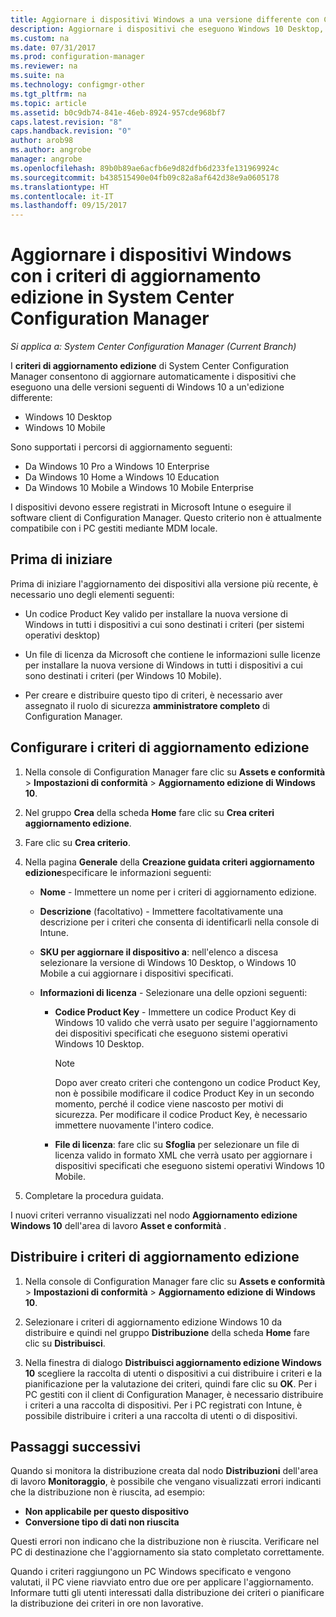 ```yaml
---
title: Aggiornare i dispositivi Windows a una versione differente con Configuration Manager | Microsoft Docs
description: Aggiornare i dispositivi che eseguono Windows 10 Desktop, Windows 10 Mobile, o Windows 10 Holographic a un'edizione differente con Configuration Manager.
ms.custom: na
ms.date: 07/31/2017
ms.prod: configuration-manager
ms.reviewer: na
ms.suite: na
ms.technology: configmgr-other
ms.tgt_pltfrm: na
ms.topic: article
ms.assetid: b0c9db74-841e-46eb-8924-957cde968bf7
caps.latest.revision: "8"
caps.handback.revision: "0"
author: arob98
ms.author: angrobe
manager: angrobe
ms.openlocfilehash: 89b0b89ae6acfb6e9d82dfb6d233fe131969924c
ms.sourcegitcommit: b438515490e04fb09c82a8af642d38e9a0605178
ms.translationtype: HT
ms.contentlocale: it-IT
ms.lasthandoff: 09/15/2017
---
```

# <a name="upgrade-windows-devices-with-the-edition-upgrade-policy-in-system-center-configuration-manager"></a>Aggiornare i dispositivi Windows con i criteri di aggiornamento edizione in System Center Configuration Manager

*Si applica a: System Center Configuration Manager (Current Branch)*


I **criteri di aggiornamento edizione** di System Center Configuration Manager consentono di aggiornare automaticamente i dispositivi che eseguono una delle versioni seguenti di Windows 10 a un'edizione differente:

- Windows 10 Desktop
- Windows 10 Mobile
<!-- - Windows 10 Holographic -->

Sono supportati i percorsi di aggiornamento seguenti:

- Da Windows 10 Pro a Windows 10 Enterprise
- Da Windows 10 Home a Windows 10 Education
- Da Windows 10 Mobile a Windows 10 Mobile Enterprise
<!-- - From Windows 10 Holographic Pro to Windows 10 Holographic Enterprise -->

I dispositivi devono essere registrati in Microsoft Intune o eseguire il software client di Configuration Manager. Questo criterio non è attualmente compatibile con i PC gestiti mediante MDM locale.

## <a name="before-you-start"></a>Prima di iniziare  
 Prima di iniziare l'aggiornamento dei dispositivi alla versione più recente, è necessario uno degli elementi seguenti:  

-   Un codice Product Key valido per installare la nuova versione di Windows in tutti i dispositivi a cui sono destinati i criteri (per sistemi operativi desktop)  

-   Un file di licenza da Microsoft che contiene le informazioni sulle licenze per installare la nuova versione di Windows in tutti i dispositivi a cui sono destinati i criteri (per Windows 10 Mobile<!-- and Windows 10 Holographic-->).

- Per creare e distribuire questo tipo di criteri, è necessario aver assegnato il ruolo di sicurezza **amministratore completo** di Configuration Manager.

## <a name="configure-the-edition-upgrade-policy"></a>Configurare i criteri di aggiornamento edizione  

1.  Nella console di Configuration Manager fare clic su **Assets e conformità** > **Impostazioni di conformità** > **Aggiornamento edizione di Windows 10**.  

3.  Nel gruppo **Crea** della scheda **Home** fare clic su **Crea criteri aggiornamento edizione**.  

4.  Fare clic su **Crea criterio**.  

5.  Nella pagina **Generale** della **Creazione guidata criteri aggiornamento edizione**specificare le informazioni seguenti:  

    -   **Nome** - Immettere un nome per i criteri di aggiornamento edizione.  

    -   **Descrizione** (facoltativo) - Immettere facoltativamente una descrizione per i criteri che consenta di identificarli nella console di Intune.  

    -   **SKU per aggiornare il dispositivo a**: nell'elenco a discesa selezionare la versione di Windows 10 Desktop, <!-- Windows 10 Holographic,--> o Windows 10 Mobile a cui aggiornare i dispositivi specificati.  

    -   **Informazioni di licenza** - Selezionare una delle opzioni seguenti:  

        -   **Codice Product Key** - Immettere un codice Product Key di Windows 10 valido che verrà usato per seguire l'aggiornamento dei dispositivi specificati che eseguono sistemi operativi Windows 10 Desktop.  

            > [!NOTE]  
            >  Dopo aver creato criteri che contengono un codice Product Key, non è possibile modificare il codice Product Key in un secondo momento, perché il codice viene nascosto per motivi di sicurezza. Per modificare il codice Product Key, è necessario immettere nuovamente l'intero codice.  

        -   **File di licenza**: fare clic su **Sfoglia** per selezionare un file di licenza valido in formato XML che verrà usato per aggiornare i dispositivi specificati che eseguono sistemi operativi <!--Windows 10 Holographic and -->Windows 10 Mobile.  

6.  Completare la procedura guidata.  

I nuovi criteri verranno visualizzati nel nodo **Aggiornamento edizione Windows 10** dell'area di lavoro **Asset e conformità** .  

## <a name="deploy-the-edition-upgrade-policy"></a>Distribuire i criteri di aggiornamento edizione  

1.  Nella console di Configuration Manager fare clic su **Assets e conformità** > **Impostazioni di conformità** > **Aggiornamento edizione di Windows 10**.  

3.  Selezionare i criteri di aggiornamento edizione Windows 10 da distribuire e quindi nel gruppo **Distribuzione** della scheda **Home** fare clic su **Distribuisci**.  

4.  Nella finestra di dialogo **Distribuisci aggiornamento edizione Windows 10** scegliere la raccolta di utenti o dispositivi a cui distribuire i criteri e la pianificazione per la valutazione dei criteri, quindi fare clic su **OK**. Per i PC gestiti con il client di Configuration Manager, è necessario distribuire i criteri a una raccolta di dispositivi. Per i PC registrati con Intune, è possibile distribuire i criteri a una raccolta di utenti o di dispositivi. 



## <a name="next-steps"></a>Passaggi successivi

Quando si monitora la distribuzione creata dal nodo **Distribuzioni** dell'area di lavoro **Monitoraggio**, è possibile che vengano visualizzati errori indicanti che la distribuzione non è riuscita, ad esempio:
- **Non applicabile per questo dispositivo**
- **Conversione tipo di dati non riuscita**

Questi errori non indicano che la distribuzione non è riuscita. Verificare nel PC di destinazione che l'aggiornamento sia stato completato correttamente.

Quando i criteri raggiungono un PC Windows specificato e vengono valutati, il PC viene riavviato entro due ore per applicare l'aggiornamento. Informare tutti gli utenti interessati dalla distribuzione dei criteri o pianificare la distribuzione dei criteri in ore non lavorative.

